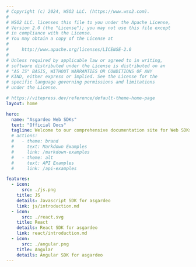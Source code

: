```yaml
---
# Copyright (c) 2024, WSO2 LLC. (https://www.wso2.com).
#
# WSO2 LLC. licenses this file to you under the Apache License,
# Version 2.0 (the "License"); you may not use this file except
# in compliance with the License.
# You may obtain a copy of the License at
#
#     http://www.apache.org/licenses/LICENSE-2.0
#
# Unless required by applicable law or agreed to in writing,
# software distributed under the License is distributed on an
# "AS IS" BASIS, WITHOUT WARRANTIES OR CONDITIONS OF ANY
# KIND, either express or implied. See the License for the
# specific language governing permissions and limitations
# under the License.

# https://vitepress.dev/reference/default-theme-home-page
layout: home

hero:
  name: "Asgardeo Web SDKs"
  text: "Official Docs"
  tagline: Welcome to our comprehensive documentation site for Web SDKs for Asgardeo! <br>Here, you'll find everything you need to seamlessly integrate Asgardeo's authentication and identity management solutions into your application.
  # actions:
  #   - theme: brand
  #     text: Markdown Examples
  #     link: /markdown-examples
  #   - theme: alt
  #     text: API Examples
  #     link: /api-examples

features:
  - icon:
      src: ./js.png
    title: JS
    details: Javascript SDK for asgardeo
    link: js/introduction.md
  - icon:
      src: ./react.svg
    title: React
    details: React SDK for asgardeo
    link: react/introduction.md
  - icon:
      src: ./angular.png
    title: Angular
    details: Angular SDK for asgardeo
---
```

